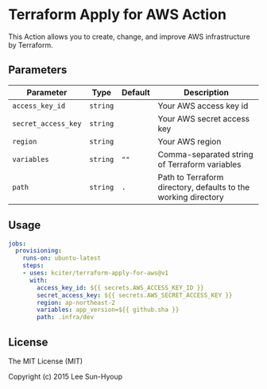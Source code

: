 # Terraform Apply for AWS Action

This Action allows you to create, change, and improve AWS infrastructure by Terraform.

## Parameters

| Parameter | Type | Default | Description |
|-----------|------|---------|-------------|
| `access_key_id` | `string` | | Your AWS access key id |
| `secret_access_key` | `string` | | Your AWS secret access key |
| `region` | `string` | | Your AWS region |
| `variables` | `string` | `""` | Comma-separated string of Terraform variables |
| `path` | `string` | `.` | Path to Terraform directory, defaults to the working directory |

## Usage

```yaml
jobs:
  provisioning:
    runs-on: ubuntu-latest
    steps:
    - uses: kciter/terraform-apply-for-aws@v1
      with:
        access_key_id: ${{ secrets.AWS_ACCESS_KEY_ID }}
        secret_access_key: ${{ secrets.AWS_SECRET_ACCESS_KEY }}
        region: ap-northeast-2
        variables: app_version=${{ github.sha }}
        path: .infra/dev
```


## License

The MIT License (MIT)

Copyright (c) 2015 Lee Sun-Hyoup